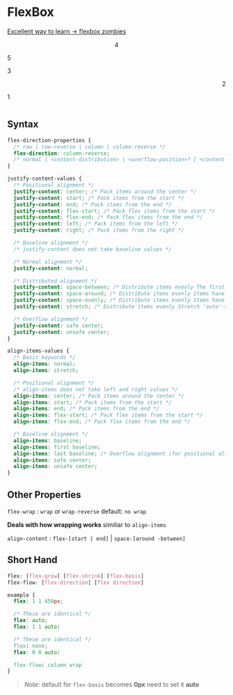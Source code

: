<head>
  <link 
      rel="stylesheet" 
      type="text/css" 
      media="all" 
      href="../boilerplate/color"/>
  <link 
      rel="stylesheet" 
      type="text/css" 
      media="all" 
      href="../boilerplate/CSS.css"/>
  <link 
    rel="stylesheet" 
    type="text/css" 
    media="all" 
    href="flexbox.css"/>
  <link 
      href="https://fonts.googleapis.com/css?family=Fira+Mono:500&display=swap" 
      rel="stylesheet">
    <script src="https://code.jquery.com/jquery-3.5.1.min.js" integrity="sha256-9/aliU8dGd2tb6OSsuzixeV4y/faTqgFtohetphbbj0=" crossorigin="anonymous"></script>

  <style>
    /* Play with flexbox here */
    #container{
      display:flex;
      flex-direction:column-reverse;
      justify-content:space-between;
      align-items: flex-start;
    }
    .object{
      flex-basis: 30px
    }
    .object:nth-of-type(2) {
      align-self:flex-end;
    }
    #object4 {
      align-self:center;
      flex-grow: 2;
      flex-shrink: 1;
      order:1;
    }
  </style>
</head>    

# FlexBox

[Excellent way to learn -> flexbox zombies](https://mastery.games/flexboxzombies/)

<div id="container">
  <div class="object" id="object1">1</div>
  <div class="object" id="object2">2</div>
  <div class="object" id="object3">3</div>
  <div class="object" id="object4">4</div>
  <div class="object" id="object5">5</div>
</div>

## Syntax

```css
flex-direction-properties {
  /* row | row-reverse | column | column-reverse */
  flex-direction: column-reverse;
  /* normal | <content-distribution> | <overflow-position>? [ <content-position> | left | right ] */
}

justify-content-values {
  /* Positional alignment */
  justify-content: center; /* Pack items around the center */
  justify-content: start; /* Pack items from the start */
  justify-content: end; /* Pack items from the end */
  justify-content: flex-start; /* Pack flex items from the start */
  justify-content: flex-end; /* Pack flex items from the end */
  justify-content: left; /* Pack items from the left */
  justify-content: right; /* Pack items from the right */

  /* Baseline alignment */
  /* justify-content does not take baseline values */

  /* Normal alignment */
  justify-content: normal;

  /* Distributed alignment */
  justify-content: space-between; /* Distribute items evenly The first item is flush with the start, the last is flush with the end */
  justify-content: space-around; /* Distribute items evenly Items have a half-size space on either end */
  justify-content: space-evenly; /* Distribute items evenly Items have equal space around them */
  justify-content: stretch; /* Distribute items evenly Stretch 'auto'-sized items to fit the container */

  /* Overflow alignment */
  justify-content: safe center;
  justify-content: unsafe center;
}

align-items-values {
  /* Basic keywords */
  align-items: normal;
  align-items: stretch;

  /* Positional alignment */
  /* align-items does not take left and right values */
  align-items: center; /* Pack items around the center */
  align-items: start; /* Pack items from the start */
  align-items: end; /* Pack items from the end */
  align-items: flex-start; /* Pack flex items from the start */
  align-items: flex-end; /* Pack flex items from the end */

  /* Baseline alignment */
  align-items: baseline;
  align-items: first baseline;
  align-items: last baseline; /* Overflow alignment (for positional alignment only) */
  align-items: safe center;
  align-items: unsafe center;
}

```

## Other Properties

`flex-wrap` : `wrap` or `wrap-reverse` default: `no wrap`

**Deals with how wrapping works** similiar to `align-items`

`align-content` : `flex-[start | end]` | `space-[around -between]` 

## Short Hand 

``` css
flex: [flex-grow] [flex-shrink] [flex-basis]
flex-flow: [flex-direction] [flex direction]

example {
  flex: 1 1 450px;

  /* These are identical */
  flex: auto;
  flex: 1 1 auto:

  /* These are identical */
  flex: none;
  flex: 0 0 auto:

  flex-flow: column wrap
}
```

> *Note:* default for `flex-basis` becomes **0px** need to set it **auto** 